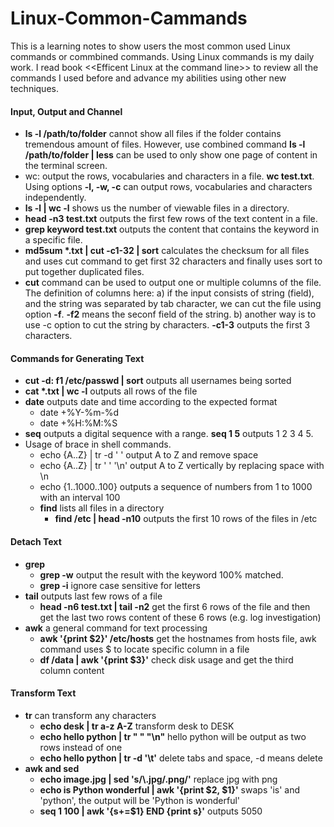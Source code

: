 # Linux-Common-Cammands
This is a learning notes to show users the most common used Linux commands or commbined commands. Using Linux commands is my daily work. I read book \<\<Efficent Linux at the command line\>\> to review all the commands I used before and advance my abilities using other new techniques.


#### Input, Output and Channel
- **ls -l /path/to/folder** cannot show all files if the folder contains tremendous amount of files. However, use combined command **ls -l /path/to/folder | less** can be used to only show one page of content in the terminal screen.
- wc: output the rows, vocabularies and characters in a file. **wc test.txt**. Using options **-l, -w, -c** can output rows, vocabularies and characters independently.
- **ls -l | wc -l** shows us the number of viewable files in a directory.
- **head -n3 test.txt** outputs the first few rows of the text content in a file.
- **grep keyword test.txt** outputs the content that contains the keyword in a specific file.
- **md5sum \*.txt | cut -c1-32 | sort** calculates the checksum for all files and uses cut command to get first 32 characters and finally uses sort to put together duplicated files.
- **cut** command can be used to output one or multiple columns of the file. The definition of columns here: a) if the input consists of string (field), and the string was separated by tab character, we can cut the file using option **-f**. **-f2** means the seconf field of the string. b) another way is to use -c option to cut the string by characters. **-c1-3** outputs the first 3 characters.


#### Commands for Generating Text
- **cut -d: f1 /etc/passwd | sort** outputs all usernames being sorted
- **cat \*.txt | wc -l** outputs all rows of the file
- **date** outputs date and time according to the expected format
  - date +%Y-%m-%d
  - date +%H:%M:%S
- **seq** outputs a digital sequence with a range. **seq 1 5** outputs 1 2 3 4 5.
- Usage of brace in shell commands.
  - echo {A..Z} | tr -d ' ' output A to Z and remove space
  - echo {A..Z} | tr ' ' '\n' output A to Z vertically by replacing space with \\n
  - echo {1..1000..100} outputs a sequence of numbers from 1 to 1000 with an interval 100
  - **find** lists all files in a directory
    - **find /etc | head -n10** outputs the first 10 rows of the files in /etc

#### Detach Text
- **grep**
  - **grep -w** output the result with the keyword 100% matched.
  - **grep -i** ignore case sensitive for letters
- **tail** outputs last few rows of a file
  - **head -n6 test.txt | tail -n2** get the first 6 rows of the file and then get the last two rows content of these 6 rows (e.g. log investigation)
- **awk** a general command for text processing
  - **awk '{print $2}' /etc/hosts** get the hostnames from hosts file, awk command uses $ to locate specific column in a file
  - **df /data | awk '{print $3}'** check disk usage and get the third column content

#### Transform Text
- **tr** can transform any characters
  - **echo desk | tr a-z A-Z** transform desk to DESK
  - **echo hello python | tr " " "\\n"** hello python will be output as two rows instead of one
  - **echo hello python | tr -d '\t'** delete tabs and space, -d means delete
- **awk and sed**
  - **echo image.jpg | sed \'s/\\.jpg/.png/\'** replace jpg with png
  - **echo is Python wonderful | awk \'{print $2, $1}\'** swaps 'is' and 'python', the output will be 'Python is wonderful'
  - **seq 1 100 | awk '{s+=$1} END {print s}'** outputs 5050
  

